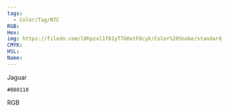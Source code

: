 ```yaml
---
tags:
  - Color/Tag/NTC
RGB:
Hex:
img: https://filedn.com/l0hpzxl1f01yT7GHxtF8cyk/Color%20Snake/standard_csv_to_svg/080110.svg
CMYK:
HSL:
Name:
---
```

Jaguar
```palette
#080110
```
RGB
